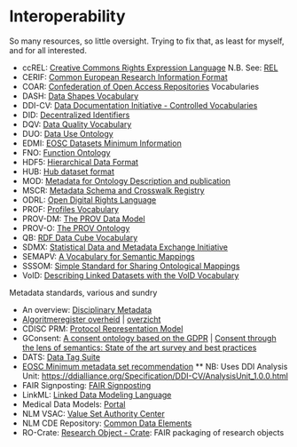 # Interoperability

So many resources, so little oversight. Trying to fix that, as least for myself, and for all interested.

* ccREL: [Creative Commons Rights Expression Language](https://creativecommons.org/schema.rdf) N.B. See: [REL](https://en.wikipedia.org/wiki/Rights_Expression_Language)
* CERIF: [Common European Research Information Format](https://eurocris.org/Uploads/Web%20pages/CERIF-1.6/documentation/MImage.html)
* COAR: [Confederation of Open Access Repositories](https://vocabularies.coar-repositories.org/) Vocabularies
* DASH: [Data Shapes Vocabulary](https://datashapes.org/dash#)
* DDI-CV: [Data Documentation Initiative - Controlled Vocabularies](https://ddialliance.org/controlled-vocabularies)
* DID: [Decentralized Identifiers](https://www.w3.org/TR/did-core/)
* DQV: [Data Quality Vocabulary](https://www.w3.org/TR/vocab-dqv/)
* DUO: [Data Use Ontology](https://obofoundry.org/ontology/duo.html)
* EDMI: [EOSC Datasets Minimum Information](https://eosc-edmi.github.io/properties)
* FNO: [Function Ontology](https://fno.io/ontology/index-en.html)
* HDF5: [Hierarchical Data Format](https://www.loc.gov/preservation/digital/formats/fdd/fdd000229.shtml)
* HUB: [Hub dataset format](https://pypi.org/project/hub/2.8.1/)
* MOD: [Metadata for Ontology Description and publication](https://www.isibang.ac.in/ns/mod/index.html)
* MSCR: [Metadata Schema and Crosswalk Registry](https://faircore4eosc.eu/components/metadata-schema-and-crosswalk-registry-mscr)
* ODRL: [Open Digital Rights Language](https://www.w3.org/TR/odrl-model/)
* PROF: [Profiles Vocabulary](https://www.w3.org/TR/dx-prof/)
* PROV-DM: [The PROV Data Model](https://www.w3.org/TR/prov-dm/)
* PROV-O: [The PROV Ontology](https://www.w3.org/TR/2013/REC-prov-o-20130430/)
* QB: [RDF Data Cube Vocabulary](https://www.w3.org/TR/vocab-data-cube/)
* SDMX: [Statistical Data and Metadata Exchange Initiative](http://sdmx.org/)
* SEMAPV: [A Vocabulary for Semantic Mappings](https://mapping-commons.github.io/semantic-mapping-vocabulary/)
* SSSOM: [Simple Standard for Sharing Ontological Mappings](https://mapping-commons.github.io/sssom/spec/)
* VoID: [Describing Linked Datasets with the VoID Vocabulary](https://www.w3.org/TR/void/)

Metadata standards, various and sundry

* An overview: [Disciplinary Metadata](https://www.dcc.ac.uk/guidance/standards/metadata)
* [Algoritmeregister overheid](https://algoritmes.overheid.nl/) | [overzicht](https://www.digitaleoverheid.nl/overzicht-van-alle-onderwerpen/algoritmes/algoritmeregister/)
* CDISC PRM: [Protocol Representation Model](https://www.cdisc.org/standards/foundational/protocol#standard__versions)
* GConsent: [A consent ontology based on the GDPR](https://openscience.adaptcentre.ie/ontologies/GConsent/docs/ontology) | [Consent through the lens of semantics: State of the art survey and best practices](https://content.iospress.com/articles/semantic-web/sw210438)
* DATS: [Data Tag Suite](https://github.com/datatagsuite)
* [EOSC Minimum metadata set recommendation](https://drive.google.com/file/d/19eJURTWjnrw16WnS_NeX-cOOm_lqEONF/view)
** NB: Uses DDI Analysis Unit: https://ddialliance.org/Specification/DDI-CV/AnalysisUnit_1.0.0.html
* FAIR Signposting: [FAIR Signposting](https://signposting.org/FAIR/)
* LinkML: [Linked Data Modeling Language](https://github.com/linkml/linkml)
* Medical Data Models: [Portal](https://medical-data-models.org/)
* NLM VSAC: [Value Set Authority Center](https://vsac.nlm.nih.gov/)
* NLM CDE Repository: [Common Data Elements](https://cde.nlm.nih.gov/)
* RO-Crate: [Research Object - Crate](https://w3id.org/ro/crate): FAIR packaging of research objects


